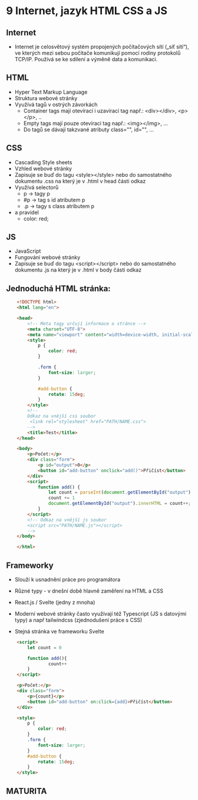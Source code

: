# 9 Internet, jazyk HTML CSS a JS

## Internet

-   Internet je celosvětový systém propojených počítačových sítí („síť sítí“), ve kterých mezi sebou počítače komunikují pomocí rodiny protokolů TCP/IP. Používá se ke sdílení a výměně data a komunikaci.

## HTML

-   Hyper Text Markup Language
-   Struktura webové stránky
-   Využívá tagů v ostrých závorkách
    -   Container tags mají otevírací i uzavírací tag např.: \<div\>\</div\>, \<p\>\</p\>, ..
    -   Empty tags mají pouze otevírací tag např.: \<img\>\</img\>, ...
    -   Do tagů se dávají takzvané atributy class="", id="", ...

## CSS

-   Cascading Style sheets
-   Vzhled webové stránky
-   Zapisuje se buď do tagu \<style>\</style> nebo do samostatného dokumentu .css na který je v .html v head části odkaz
-   Využívá selectorů
    -   p -> tagy p
    -   #p -> tag s id atributem p
    -   .p -> tagy s class atributem p
-   a pravidel
    -   color: red;

## JS

-   JavaScript
-   Fungování webové stránky
-   Zapisuje se buď do tagu \<script>\</script> nebo do samostatného dokumentu .js na který je v .html v body části odkaz

<div style="page-break-after: always;"></div>

## Jednoduchá HTML stránka:

```html
    <!DOCTYPE html>
    <html lang="en">

    <head>
        <!-- Meta tagy určují informace o stránce -->
    	<meta charset="UTF-8">
    	<meta name="viewport" content="width=device-width, initial-scale=1.0">
    	<style>
    		p {
    			color: red;
    		}

    		.form {
    			font-size: larger;
    		}

    		#add-button {
    			rotate: 15deg;
    		}
    	</style>
    	<!--
    	Odkaz na vnější css soubor
    	 <link rel="stylesheet" href="PATH/NAME.css">
    	-->
    	<title>Test</title>
    </head>

    <body>
    	<p>Počet:</p>
    	<div class="form">
    		<p id="output">0</p>
    		<button id="add-button" onclick="add()">Přičíst</button>
    	</div>
    	<script>
    		function add() {
    			let count = parseInt(document.getElementById("output").innerHTML);
    			count += 1
    			document.getElementById("output").innerHTML = count++;
    		}
    	</script>
    	<!-- Odkaz na vnější js soubor
    	<script src="PATH/NAME.js"></script>
    	-->
    </body>

    </html>
```

## Frameworky

-   Slouží k usnadnění práce pro programátora
-   Různé typy - v dnešní době hlavně zaměření na HTML a CSS
-   React.js / Svelte (jedny z mnoha)
-   Moderní webové stránky často využívají též Typescript (JS s datovými typy) a např tailwindcss (zjednodušení práce s CSS)

-   Stejná stránka ve frameworku Svelte

```html
    <script>
        let count = 0

        function add(){
    			count++
        }
    </script>

    <p>Počet:</p>
    <div class="form">
    	<p>{count}</p>
    	<button id="add-button" on:click={add}>Přičíst</button>
    </div>

    <style>
        p {
        	color: red;
        }
        .form {
        	font-size: larger;
        }
        #add-button {
        	rotate: 15deg;
        }
    </style>
```

## MATURITA
